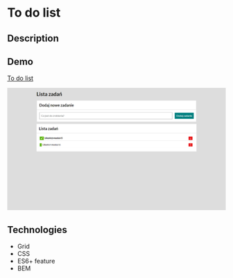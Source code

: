 # To do list
## Description



## Demo

[To do list](https://mombil.github.io/to_do_list/)

![Demo photo](images/demo.png)

## Technologies
- Grid
- CSS
- ES6+ feature
- BEM
